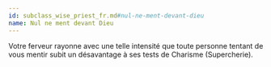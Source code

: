 ```yaml
---
id: subclass_wise_priest_fr.md#nul-ne-ment-devant-dieu
name: Nul ne ment devant Dieu
---
```


Votre ferveur rayonne avec une telle intensité que toute personne tentant de vous mentir subit un désavantage à ses tests de Charisme (Supercherie).

